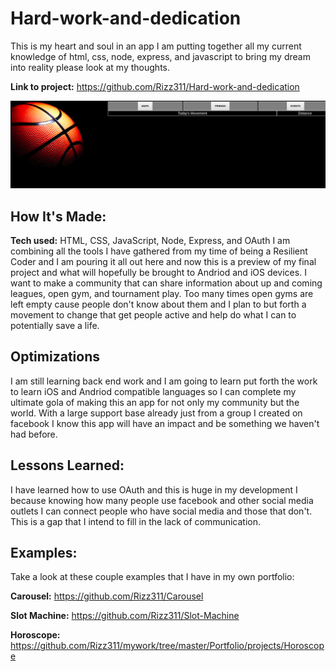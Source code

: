 # Hard-work-and-dedication
This is my heart and soul in an app I am putting together all my current knowledge of html, css, node, express, and javascript to bring my dream into reality please look at my thoughts.

**Link to project:** https://github.com/Rizz311/Hard-work-and-dedication

![alt tag](https://github.com/Rizz311/Hard-work-and-dedication/blob/master/img/home.png)

## How It's Made:

**Tech used:** HTML, CSS, JavaScript, Node, Express, and OAuth
I am combining all the tools I have gathered from my time of being a Resilient Coder and I am pouring it all out here and now this is a preview of my final project and what will hopefully be brought to Andriod and iOS devices. I want to make a community that can share information about up and coming leagues, open gym, and tournament play. Too many times open gyms are left empty cause people don't know about them and I plan to but forth a movement to change that get people active and help do what I can to potentially save a life.

## Optimizations
I am still learning back end work and I am going to learn put forth the work to learn iOS and Andriod compatible languages so I can complete my ultimate gola of making this an app for not only my community but the world. With a large support base already just from a group I created on facebook I know this app will have an impact and be something we haven't had before.

## Lessons Learned:
I have learned how to use OAuth and this is huge in my development I because knowing how many people use facebook and other social media outlets I can connect people who have social media and those that don't. This is a gap that I intend to fill in the lack of communication.
## Examples:
Take a look at these couple examples that I have in my own portfolio:

**Carousel:** https://github.com/Rizz311/Carousel

**Slot Machine:** https://github.com/Rizz311/Slot-Machine

**Horoscope:** https://github.com/Rizz311/mywork/tree/master/Portfolio/projects/Horoscope



